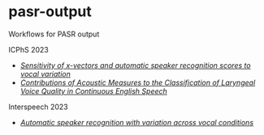 # pasr-output
Workflows for PASR output

ICPhS 2023 
- [*Sensitivity of x-vectors and automatic speaker recognition scores to vocal variation*](https://github.com/uoy-research/pasr-output/tree/main/ICPhS_23_Sensitivity)
- [*Contributions of Acoustic Measures to the Classification of Laryngeal Voice Quality in Continuous English Speech*](https://github.com/uoy-research/pasr-output/tree/main/icphs_23_voicequality)

Interspeech 2023
- [*Automatic speaker recognition with variation across vocal conditions*](https://github.com/uoy-research/pasr-output/tree/main/Interspeech_23_Calibration)